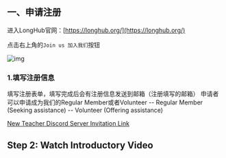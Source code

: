## 一、申请注册
进入LongHub官网：[https://longhub.org/](https://longhub.org/)

点击右上角的`Join us 加入我们`按钮

![img](../assets/T14.png)

### 1.填写注册信息
填写注册表单，填写完成后会有注册信息发送到邮箱（注册填写的邮箱）
申请者可以申请成为我们的Regular Member或者Volunteer 
-- Regular Member (Seeking assistance)
-- Volunteer (Offering assistance)

[New Teacher Discord Server Invitation Link](https://discord.com/invite/w4xGFHsZZn)


## Step 2: Watch Introductory Video

